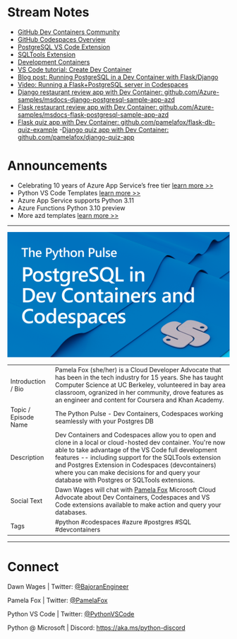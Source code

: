# Stream Notes
- [GitHub Dev Containers Community](https://github.com/devcontainers)
- [GitHub Codespaces Overview](https://docs.github.com/en/codespaces/overview)
- [PostgreSQL VS Code Extension](https://marketplace.visualstudio.com/items?itemName=ms-ossdata.vscode-postgresql)
- [SQLTools Extension](https://marketplace.visualstudio.com/items?itemName=mtxr.sqltools)
- [Development Containers](https://containers.dev/)
- [VS Code tutorial: Create Dev Container](https://code.visualstudio.com/docs/devcontainers/create-dev-container)
- [Blog post: Running PostgreSQL in a Dev Container with Flask/Django](http://blog.pamelafox.org/2022/11/running-postgresql-in-devcontainer-with.html)
- [Video: Running a Flask+PostgreSQL server in Codespaces](https://www.youtube.com/watch?v=vEtR5qsXfZE)
- [Django restaurant review app with Dev Container: github.com/Azure-samples/msdocs-django-postgresql-sample-app-azd](https://github.com/Azure-samples/msdocs-django-postgresql-sample-app-azd)
- [Flask restaurant review app with Dev Container: github.com/Azure-samples/msdocs-flask-postgresql-sample-app-azd](https://github.com/Azure-samples/msdocs-flask-postgresql-sample-app-azd)
- [Flask quiz app with Dev Container: github.com/pamelafox/flask-db-quiz-example](https://github.com/pamelafox/flask-db-quiz-example)
-[Django quiz app with Dev Container: github.com/pamelafox/django-quiz-app](https://github.com/pamelafox/django-quiz-app)

# Announcements
- Celebrating 10 years of Azure App Service’s free tier [learn more >>](https://techcommunity.microsoft.com/t5/apps-on-azure-blog/celebrating-10-years-of-azure-app-service-s-free-tier/ba-p/3621148)
- Python VS Code Templates [learn more >>](https://code.visualstudio.com/api/advanced-topics/python-extension-template)
- Azure App Service supports Python 3.11
- Azure Functions Python 3.10 preview
- More azd templates [learn more >>](https://azure.github.io/awesome-azd/?tags=python)


---

![The Python Pulse PostgreSQL in Dev Containers and Codespaces](python_pulse_001_pamelafox.png)

| | |
|----|----|
| Introduction / Bio | Pamela Fox (she/her) is a Cloud Developer Advocate that has been in the tech industry for 15 years. She has taught Computer Science at UC Berkeley, volunteered in bay area classroom, ogranized in her community, drove features as an engineer and content for Coursera and Khan Academy.  |
| Topic / Episode Name | The Python Pulse - Dev Containers, Codespaces working seamlessly with your Postgres DB |
| Description | Dev Containers and Codespaces  allow you to open and clone in a local or cloud-hosted dev container. You're now able to take advantage of the VS Code full development features -- including support for the SQLTools extension and Postgres Extension in Codespaces (devcontainers) where you can make decisions for and query your database with Postgres or SQLTools extensions. |
| Social Text | Dawn Wages will chat with [Pamela Fox](https://github.com/pamelafox) Microsoft Cloud Advocate about Dev Containers, Codespaces and VS Code extensions available to make action and query your databases.  |
| Tags | #python #codespaces #azure #postgres #SQL #devcontainers |

---
# Connect

Dawn Wages | Twitter: [@BajoranEngineer](https://twitter.com/BajoranEngineer)

Pamela Fox | Twitter: [@PamelaFox](https://twitter.com/pamelafox)

Python VS Code | Twitter: [@PythonVSCode](https://twitter.com/PythonVSCode)

Python @ Microsoft | Discord: https://aka.ms/python-discord
